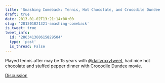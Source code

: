 ```yaml
---
title: 'Smashing Comeback: Tennis, Hot Chocolate, and Crocodile Dundee'
draft: true
date: 2013-01-02T13:21:14+00:00
slug: '201301021321-smashing-comeback'
is_tweet: true
tweet_info:
  id: '286341360615829504'
  type: 'post'
  is_thread: False
---
```




Played tennis after may be 15 years with [@dailyroxytweet](https://x.com/dailyroxytweet), had nice hot chocolate and stuffed pepper dinner with Crocodile Dundee movie.

[Discussion](https://x.com/sytelus/status/286341360615829504)

